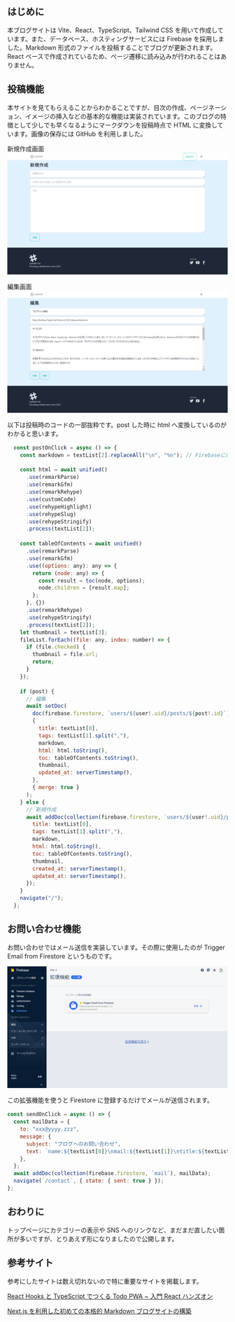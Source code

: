 ## はじめに

本ブログサイトは Vite、React、TypeScript、Tailwind CSS を用いて作成しています。また、データベース、ホスティングサービスには Firebase を採用しました。Markdown 形式のファイルを投稿することでブログが更新されます。React ベースで作成されているため、ページ遷移に読み込みが行われることはありません。

## 投稿機能

本サイトを見てもらえることからわかることですが、目次の作成、ページネーション、イメージの挿入などの基本的な機能は実装されています。このブログの特徴として少しでも早くなるようにマークダウンを投稿時点で HTML に変換しています。画像の保存には GitHub を利用しました。

新規作成画面
![新規作成画面](https://raw.githubusercontent.com/Laplade/public/main/storage/blog/QZ2EdZQWMRru2KaQt8x2/新規作成.png "新規作成画面")

編集画面
![編集画面](https://raw.githubusercontent.com/Laplade/public/main/storage/blog/QZ2EdZQWMRru2KaQt8x2/編集.png "編集画面")

以下は投稿時のコードの一部抜粋です。post した時に html へ変換しているのがわかると思います。

```js
  const postOnClick = async () => {
    const markdown = textList[2].replaceAll("\n", "%n"); // Firebaseには「\n」を使用できない

    const html = await unified()
      .use(remarkParse)
      .use(remarkGfm)
      .use(remarkRehype)
      .use(customCode)
      .use(rehypeHighlight)
      .use(rehypeSlug)
      .use(rehypeStringify)
      .process(textList[2]);

    const tableOfContents = await unified()
      .use(remarkParse)
      .use(remarkGfm)
      .use((options: any): any => {
        return (node: any) => {
          const result = toc(node, options);
          node.children = [result.map];
        };
      }, {})
      .use(remarkRehype)
      .use(rehypeStringify)
      .process(textList[2]);
    let thumbnail = textList[3];
    fileList.forEach((file: any, index: number) => {
      if (file.checked) {
        thumbnail = file.url;
        return;
      }
    });

    if (post) {
      // 編集
      await setDoc(
        doc(firebase.firestore, `users/${user!.uid}/posts/${post!.id}`),
        {
          title: textList[0],
          tags: textList[1].split(","),
          markdown,
          html: html.toString(),
          toc: tableOfContents.toString(),
          thumbnail,
          updated_at: serverTimestamp(),
        },
        { merge: true }
      );
    } else {
      // 新規作成
      await addDoc(collection(firebase.firestore, `users/${user!.uid}/posts`), {
        title: textList[0],
        tags: textList[1].split(","),
        markdown,
        html: html.toString(),
        toc: tableOfContents.toString(),
        thumbnail,
        created_at: serverTimestamp(),
        updated_at: serverTimestamp(),
      });
    }
    navigate("/");
  };
```

## お問い合わせ機能

お問い合わせではメール送信を実装しています。その際に使用したのが Trigger Email from Firestore というものです。

![Trigger Email from Firestore](https://raw.githubusercontent.com/Laplade/public/main/storage/blog/QZ2EdZQWMRru2KaQt8x2/TriggerEmailFromFirestore.png "Trigger Email from Firestore")

この拡張機能を使うと Firestore に登録するだけでメールが送信されます。

```js
const sendOnClick = async () => {
  const mailData = {
    to: "xxx@yyyy.zzz",
    message: {
      subject: "ブログへのお問い合わせ",
      text: `name:${textList[0]}\nmail:${textList[1]}\ntitle:${textList[2]}\nmessage:${textList[3]}`,
    },
  };
  await addDoc(collection(firebase.firestore, `mail`), mailData);
  navigate(`/contact`, { state: { sent: true } });
};
```

## おわりに

トップページにカテゴリーの表示や SNS へのリンクなど、まだまだ直したい箇所が多いですが、とりあえず形になりましたので公開します。

## 参考サイト

参考にしたサイトは数え切れないので特に重要なサイトを掲載します。

[React Hooks と TypeScript でつくる Todo PWA ~ 入門 React ハンズオン](https://zenn.dev/sprout2000/books/76a279bb90c3f3)

[Next.js を利用した初めての本格的 Markdown ブログサイトの構築](https://reffect.co.jp/react/nextjs-markdown-blog)
